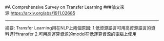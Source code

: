 #A Comprehensive Survey on Transfer Learning
###論文來源:https://arxiv.org/abs/1911.02685

----------
摘要:
Transfer Learning用在NLP上兩個原因:
1.低資源語言可用高資源語言的資料進行transfer
2.可用高運算資源的model在低運算資源的電腦上使用
